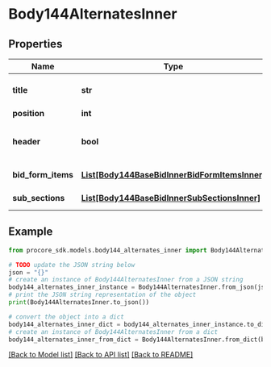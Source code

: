# Body144AlternatesInner


## Properties

Name | Type | Description | Notes
------------ | ------------- | ------------- | -------------
**title** | **str** | Alternate Bid Form Item Title | [optional] 
**position** | **int** | Position | [optional] 
**header** | **bool** | Whether the item is a header or not | [optional] 
**bid_form_items** | [**List[Body144BaseBidInnerBidFormItemsInner]**](Body144BaseBidInnerBidFormItemsInner.md) | Bid Form Items | [optional] 
**sub_sections** | [**List[Body144BaseBidInnerSubSectionsInner]**](Body144BaseBidInnerSubSectionsInner.md) | Sub Sections | [optional] 

## Example

```python
from procore_sdk.models.body144_alternates_inner import Body144AlternatesInner

# TODO update the JSON string below
json = "{}"
# create an instance of Body144AlternatesInner from a JSON string
body144_alternates_inner_instance = Body144AlternatesInner.from_json(json)
# print the JSON string representation of the object
print(Body144AlternatesInner.to_json())

# convert the object into a dict
body144_alternates_inner_dict = body144_alternates_inner_instance.to_dict()
# create an instance of Body144AlternatesInner from a dict
body144_alternates_inner_from_dict = Body144AlternatesInner.from_dict(body144_alternates_inner_dict)
```
[[Back to Model list]](../README.md#documentation-for-models) [[Back to API list]](../README.md#documentation-for-api-endpoints) [[Back to README]](../README.md)


